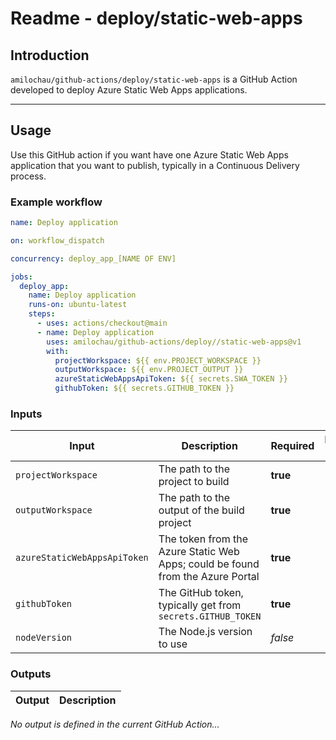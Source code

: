 # Readme - deploy/static-web-apps

## Introduction

`amilochau/github-actions/deploy/static-web-apps` is a GitHub Action developed to deploy Azure Static Web Apps applications.

---

## Usage

Use this GitHub action if you want have one Azure Static Web Apps application that you want to publish, typically in a Continuous Delivery process.

### Example workflow

```yaml
name: Deploy application

on: workflow_dispatch

concurrency: deploy_app_[NAME OF ENV]

jobs:
  deploy_app:
    name: Deploy application
    runs-on: ubuntu-latest
    steps:
      - uses: actions/checkout@main
      - name: Deploy application
        uses: amilochau/github-actions/deploy//static-web-apps@v1
        with:
          projectWorkspace: ${{ env.PROJECT_WORKSPACE }}
          outputWorkspace: ${{ env.PROJECT_OUTPUT }}
          azureStaticWebAppsApiToken: ${{ secrets.SWA_TOKEN }}
          githubToken: ${{ secrets.GITHUB_TOKEN }}
```

### Inputs

| Input | Description | Required | Default value |
| ----- | ----------- | -------- | ------------- |
| `projectWorkspace` | The path to the project to build | **true** |
| `outputWorkspace` | The path to the output of the build project | **true** |
| `azureStaticWebAppsApiToken` | The token from the Azure Static Web Apps; could be found from the Azure Portal | **true** |
| `githubToken` | The GitHub token, typically get from `secrets.GITHUB_TOKEN` | **true** |
| `nodeVersion` | The Node.js version to use | *false* | `16.x` |

### Outputs

| Output | Description |
| ------ | ----------- |

*No output is defined in the current GitHub Action...*
